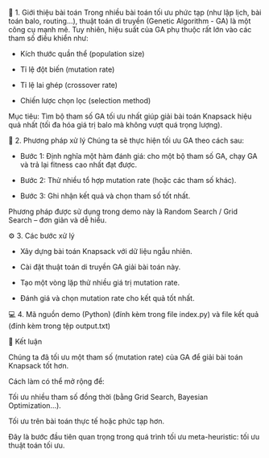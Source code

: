 🧭 1. Giới thiệu bài toán
Trong nhiều bài toán tối ưu phức tạp (như lập lịch, bài toán balo, routing...), thuật toán di truyền (Genetic Algorithm - GA) là một công cụ mạnh mẽ. Tuy nhiên, hiệu suất của GA phụ thuộc rất lớn vào các tham số điều khiển như:

- Kích thước quần thể (population size)

- Tỉ lệ đột biến (mutation rate)

- Tỉ lệ lai ghép (crossover rate)

- Chiến lược chọn lọc (selection method)

Mục tiêu: Tìm bộ tham số GA tối ưu nhất giúp giải bài toán Knapsack hiệu quả nhất (tối đa hóa giá trị balo mà không vượt quá trọng lượng).

🧠 2. Phương pháp xử lý
Chúng ta sẽ thực hiện tối ưu GA theo cách sau:

- Bước 1: Định nghĩa một hàm đánh giá: cho một bộ tham số GA, chạy GA và trả lại fitness cao nhất đạt được.

- Bước 2: Thử nhiều tổ hợp mutation rate (hoặc các tham số khác).

- Bước 3: Ghi nhận kết quả và chọn tham số tốt nhất.

Phương pháp được sử dụng trong demo này là Random Search / Grid Search – đơn giản và dễ hiểu.

⚙️ 3. Các bước xử lý
- Xây dựng bài toán Knapsack với dữ liệu ngẫu nhiên.

- Cài đặt thuật toán di truyền GA giải bài toán này.

- Tạo một vòng lặp thử nhiều giá trị mutation rate.

- Đánh giá và chọn mutation rate cho kết quả tốt nhất.

💻 4. Mã nguồn demo (Python) (đính kèm trong file index.py) và file kết quả (đính kèm trong tệp output.txt)



📌 Kết luận

Chúng ta đã tối ưu một tham số (mutation rate) của GA để giải bài toán Knapsack tốt hơn.

Cách làm có thể mở rộng để:

Tối ưu nhiều tham số đồng thời (bằng Grid Search, Bayesian Optimization...).

Tối ưu trên bài toán thực tế hoặc phức tạp hơn.

Đây là bước đầu tiên quan trọng trong quá trình tối ưu meta-heuristic: tối ưu thuật toán tối ưu.

